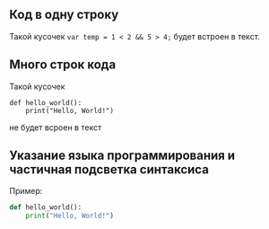 ## Код в одну строку

Такой кусочек `var temp = 1 < 2 && 5 > 4;` будет встроен в текст.

## Много строк кода 

Такой кусочек 
```
def hello_world():
    print("Hello, World!")
```

не будет всроен в текст

## Указание языка программирования и частичная подсветка синтаксиса

Пример:

```python
def hello_world():
    print("Hello, World!")
```